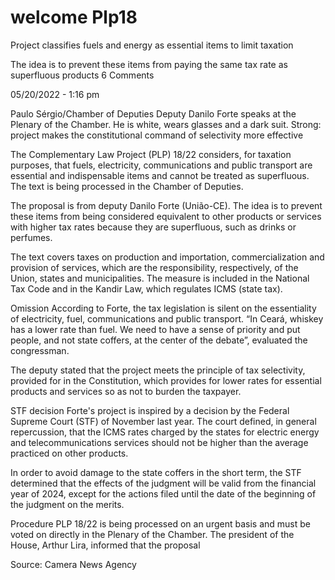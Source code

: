 # welcome Plp18

Project classifies fuels and energy as essential items to limit taxation

The idea is to prevent these items from paying the same tax rate as superfluous products
6 Comments

05/20/2022 - 1:16 pm

Paulo Sérgio/Chamber of Deputies
Deputy Danilo Forte speaks at the Plenary of the Chamber. He is white, wears glasses and a dark suit.
Strong: project makes the constitutional command of selectivity more effective

The Complementary Law Project (PLP) 18/22 considers, for taxation purposes, that fuels, electricity, communications and public transport are essential and indispensable items and cannot be treated as superfluous. The text is being processed in the Chamber of Deputies.

The proposal is from deputy Danilo Forte (União-CE). The idea is to prevent these items from being considered equivalent to other products or services with higher tax rates because they are superfluous, such as drinks or perfumes.

The text covers taxes on production and importation, commercialization and provision of services, which are the responsibility, respectively, of the Union, states and municipalities. The measure is included in the National Tax Code and in the Kandir Law, which regulates ICMS (state tax).

Omission
According to Forte, the tax legislation is silent on the essentiality of electricity, fuel, communications and public transport. “In Ceará, whiskey has a lower rate than fuel. We need to have a sense of priority and put people, and not state coffers, at the center of the debate”, evaluated the congressman.

The deputy stated that the project meets the principle of tax selectivity, provided for in the Constitution, which provides for lower rates for essential products and services so as not to burden the taxpayer.

STF decision
Forte's project is inspired by a decision by the Federal Supreme Court (STF) of November last year. The court defined, in general repercussion, that the ICMS rates charged by the states for electric energy and telecommunications services should not be higher than the average practiced on other products.

In order to avoid damage to the state coffers in the short term, the STF determined that the effects of the judgment will be valid from the financial year of 2024, except for the actions filed until the date of the beginning of the judgment on the merits.

Procedure
PLP 18/22 is being processed on an urgent basis and must be voted on directly in the Plenary of the Chamber. The president of the House, Arthur Lira, informed that the proposal

Source: Camera News Agency
